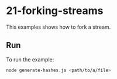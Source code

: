 # 21-forking-streams

This examples shows how to fork a stream.


## Run

To run the example:

```bash
node generate-hashes.js <path/to/a/file>
```
